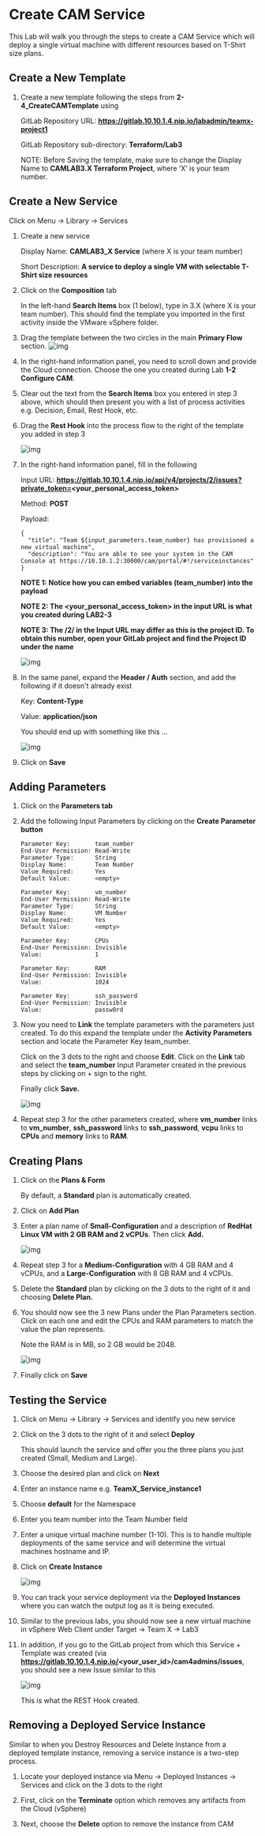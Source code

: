 # Create CAM Service

This Lab will walk you through the steps to create a CAM Service which will deploy a single virtual machine with different resources based on T-Shirt size plans.

## Create a New Template

1. Create a new template following the steps from **2-4_CreateCAMTemplate** using

   GitLab Repository URL: **<https://gitlab.10.10.1.4.nip.io/labadmin/teamx-project1>**

   GitLab Repository sub-directory: **Terraform/Lab3**

   NOTE: Before Saving the template, make sure to change the Display Name to **CAMLAB3.X Terraform Project**, where ‘X’ is your team number.

## Create a New Service
Click on Menu -> Library -> Services

1. Create a new service 

   Display Name: **CAMLAB3_X Service**  (where X is your team number)

   Short Description: **A service to deploy a single VM with selectable T-Shirt size resources**

2. Click on the **Composition** tab

   In the left-hand **Search Items** box (1 below), type in 3.X (where X is your team number). This should find the template you imported in the first activity inside the VMware vSphere folder.

3. Drag the template between the two circles in the main **Primary Flow** section. 
   ![img](../images/LAB_3-4_A1.png)

4. In the right-hand information panel, you need to scroll down and provide the Cloud connection. Choose the one you created during Lab **1-2 Configure CAM**.

5. Clear out the text from the **Search Items** box you entered in step 3 above, which should then present you with a list of process activities e.g. Decision, Email, Rest Hook, etc.

6. Drag the **Rest Hook** into the process flow to the right of the template you added in step 3

   ![img](../images/LAB_3-4_B1.png)
   
7. In the right-hand information panel, fill in the following

   Input URL: **https://gitlab.10.10.1.4.nip.io/api/v4/projects/2/issues?private_token=<your_personal_access_token>**

   Method: **POST**

   Payload: 
   ```
   {
     "title": "Team ${input_parameters.team_number} has provisioned a new virtual machine",
     "description": "You are able to see your system in the CAM Console at https://10.10.1.2:30000/cam/portal/#!/serviceinstances"
   }
   ```
   
   **NOTE 1: Notice how you can embed variables (team_number) into the payload**

   **NOTE 2: The <your_personal_access_token> in the input URL is what you created during LAB2-3**

   **NOTE 3: The /2/ in the Input URL may differ as this is the project ID. To obtain this number, open your GitLab project and find the Project ID under the name**
   
   
     ![img](../images/LAB_3-4_C.png)

8. In the same panel, expand the **Header / Auth** section, and add the following if it doesn't already exist

   Key: **Content-Type**

   Value: **application/json**

   You should end up with something like this ...

   ![img](../images/LAB_3-4_D.png)

9. Click on **Save**

## Adding Parameters

1. Click on the **Parameters tab**

2. Add the following Input Parameters by clicking on the **Create Parameter button**

   ```
   Parameter Key:       team_number
   End-User Permission: Read-Write
   Parameter Type:      String
   Display Name:        Team Number
   Value Required:      Yes
   Default Value:       <empty>
      
   Parameter Key:       vm_number
   End-User Permission: Read-Write
   Parameter Type:      String
   Display Name:        VM Number
   Value Required:      Yes
   Default Value:       <empty>
   
   Parameter Key:       CPUs
   End-User Permission: Invisible
   Value:               1

   Parameter Key:       RAM
   End-User Permission: Invisible
   Value:               1024
   
   Parameter Key:       ssh_password
   End-User Permission: Invisible
   Value:               passw0rd
   ```

3. Now you need to **Link** the template parameters with the parameters just created. To do this expand the template under the **Activity Parameters** section and locate the Parameter Key team_number. 

   Click on the 3 dots to the right and choose **Edit**. Click on the **Link** tab and select the **team_number** Input Parameter created in the previous steps by clicking on + sign to the right.

   Finally click **Save.**

   ![img](../images/LAB_3-4_E.png)

4. Repeat step 3 for the other parameters created, where **vm_number** links to **vm_number**, **ssh_password** links to **ssh_password**, **vcpu** links to **CPUs** and **memory** links to **RAM**.

 

## Creating Plans

1. Click on the **Plans & Form**

   By default, a **Standard** plan is automatically created.

2. Click on **Add Plan**

3. Enter a plan name of **Small-Configuration** and a description of **RedHat Linux VM with 2 GB RAM and 2 vCPUs**. Then click **Add.**

   ![img](../images/LAB_3-4_F.png)

4. Repeat step 3 for a **Medium-Configuration** with 4 GB RAM and 4 vCPUs, and a **Large-Configuration** with 8 GB RAM and 4 vCPUs.

5. Delete the **Standard** plan by clicking on the 3 dots to the right of it and choosing **Delete Plan.**

6. You should now see the 3 new Plans under the Plan Parameters section. Click on each one and edit the CPUs and RAM parameters to match the value the plan represents. 

   Note the RAM is in MB, so 2 GB would be 2048.

   ![img](../images/LAB_3-4_G.png)

7. Finally click on **Save**

 

## Testing the Service

1. Click on Menu -> Library -> Services and identify you new service

2. Click on the 3 dots to the right of it and select **Deploy**

   This should launch the service and offer you the three plans you just created (Small, Medium and Large).

3. Choose the desired plan and click on **Next**

4. Enter an instance name e.g. **TeamX_Service_instance1**

5. Choose **default** for the Namespace

6. Enter you team number into the Team Number field

7. Enter a unique virtual machine number (1-10). This is to handle multiple deployments of the same service and will determine the virtual machines hostname and IP.

8. Click on **Create Instance**

   ![img](../images/LAB_3-4_H.png)

9. You can track your service deployment via the **Deployed Instances** where you can watch the output log as it is being executed.

10. Similar to the previous labs, you should now see a new virtual machine in vSphere Web Client under Target -> Team X -> Lab3

11. In addition, if you go to the GitLab project from which this Service + Template was created (via **https://gitlab.10.10.1.4.nip.io/<your_user_id>/cam4admins/issues**, you should see a new Issue similar to this 

    ![img](../images/LAB_3-4_I.png)

    This is what the REST Hook created.

 

## Removing a Deployed Service Instance

Similar to when you Destroy Resources and Delete Instance from a deployed template instance, removing a service instance is a two-step process.

1. Locate your deployed instance via Menu -> Deployed Instances -> Services and click on the 3 dots to the right

2. First, click on the **Terminate** option which removes any artifacts from the Cloud (vSphere)

3. Next, choose the **Delete** option to remove the instance from CAM
